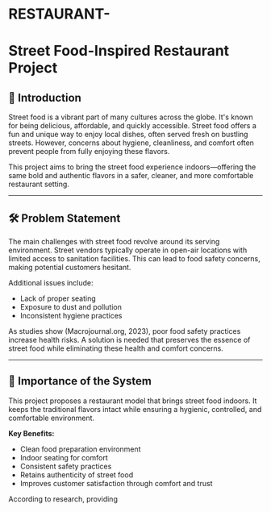 # RESTAURANT-
# Street Food-Inspired Restaurant Project

## 📌 Introduction

Street food is a vibrant part of many cultures across the globe. It's known for being delicious, affordable, and quickly accessible. Street food offers a fun and unique way to enjoy local dishes, often served fresh on bustling streets. However, concerns about hygiene, cleanliness, and comfort often prevent people from fully enjoying these flavors. 

This project aims to bring the street food experience indoors—offering the same bold and authentic flavors in a safer, cleaner, and more comfortable restaurant setting.

---

## 🛠️ Problem Statement

The main challenges with street food revolve around its serving environment. Street vendors typically operate in open-air locations with limited access to sanitation facilities. This can lead to food safety concerns, making potential customers hesitant.

Additional issues include:
- Lack of proper seating
- Exposure to dust and pollution
- Inconsistent hygiene practices

As studies show (Macrojournal.org, 2023), poor food safety practices increase health risks. A solution is needed that preserves the essence of street food while eliminating these health and comfort concerns.

---

## 🌟 Importance of the System

This project proposes a restaurant model that brings street food indoors. It keeps the traditional flavors intact while ensuring a hygienic, controlled, and comfortable environment.

**Key Benefits:**
- Clean food preparation environment
- Indoor seating for comfort
- Consistent safety practices
- Retains authenticity of street food
- Improves customer satisfaction through comfort and trust

According to research, providing
